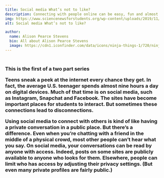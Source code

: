 ```yaml
---
title: Social media What’s not to like?
description: Connecting with people online can be easy, fun and almost addictive. But linking up with others in the digital world also can have drawbacks. Users need to recognize in advance that not all online posts will be positive (for you).
img: https://www.sciencenewsforstudents.org/wp-content/uploads/2019/11/860_main_social_media_one_0.png
alt: Social media What’s not to like?

author:
  name: Alison Pearce Stevens
  bio: All about Alison Pearce Stevens
  image: https://cdn1.iconfinder.com/data/icons/ninja-things-1/720/ninja-background-256.png
---
```

<h3>
<br>
This is the first of a two part series

Teens sneak a peek at the internet every chance they get. In fact, the average U.S. teenager spends almost nine hours a day on digital devices. Much of that time is on social media, such as Instagram, Snapchat and Facebook. The sites have become important places for students to interact. But sometimes these connections lead to disconnections.

Using social media to connect with others is kind of like having a private conversation in a public place. But there’s a difference. Even when you’re chatting with a friend in the middle of a physical crowd, most other people can’t hear what you say. On social media, your conversations can be read by anyone with access. Indeed, posts on some sites are publicly available to anyone who looks for them. Elsewhere, people can limit who has access by adjusting their privacy settings. (But even many private profiles are fairly public.)
</h3>